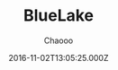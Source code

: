 ---
title: BlueLake
github: 'https://github.com/chaooo/hexo-theme-BlueLake'
demo: 'https://chaoo.oschina.io/'
author: Chaooo
ssg:
  - Hexo
cms:
  - No Cms
date: 2016-11-02T13:05:25.000Z
github_branch: master
description: A simple theme for Hexo with great performance on different devices .
stale: false
---